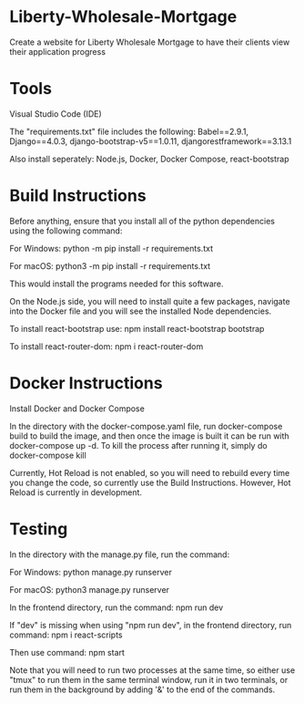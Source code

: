 # Liberty-Wholesale-Mortgage
Create a website for Liberty Wholesale Mortgage to have their clients view their application progress

# Tools

Visual Studio Code (IDE)

The "requirements.txt" file includes the following: 
Babel==2.9.1, Django==4.0.3, django-bootstrap-v5==1.0.11, djangorestframework==3.13.1 

Also install seperately: Node.js, Docker, Docker Compose, react-bootstrap

# Build Instructions
Before anything, ensure that you install all of the python dependencies using the following command:

For Windows: python -m pip install -r requirements.txt 

For macOS: python3 -m pip install -r requirements.txt

This would install the programs needed for this software.

On the Node.js side, you will need to install quite a few packages, navigate into the Docker file and you will see the installed Node dependencies.

To install react-bootstrap use: npm install react-bootstrap bootstrap

To install react-router-dom: npm i react-router-dom

# Docker Instructions
Install Docker and Docker Compose

In the directory with the docker-compose.yaml file, run docker-compose build to build the image,
and then once the image is built it can be run with docker-compose up -d. To kill the process after running it, simply do docker-compose kill

Currently, Hot Reload is not enabled, so you will need to rebuild every time you change the code, so currently use the Build Instructions. 
However, Hot Reload is currently in development. 

# Testing 

In the directory with the manage.py file, run the command:

For Windows: python manage.py runserver 

For macOS: python3 manage.py runserver 

In the frontend directory, run the command: npm run dev

If "dev" is missing when using "npm run dev", in the frontend directory, run command: npm i react-scripts

Then use command: npm start


Note that you will need to run two processes at the same time, so either use "tmux" to run them in the same terminal window, run it in two terminals, or run them in the background by adding '&' to the end of the commands.

